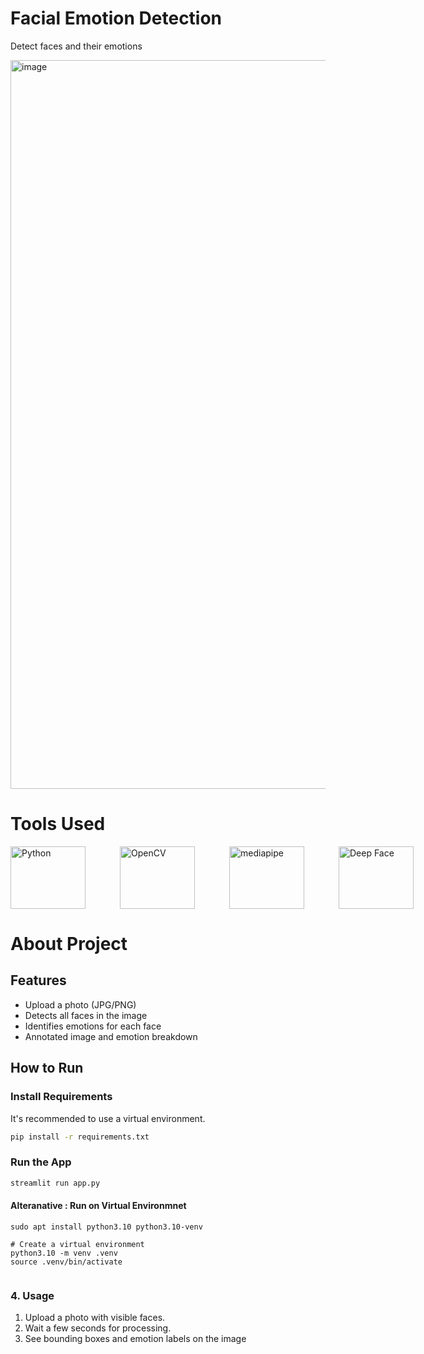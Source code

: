 # Facial Emotion Detection

Detect faces and their emotions 

<img width="1920" height="1166" alt="image" src="https://github.com/user-attachments/assets/4d8281dd-e5c5-4a35-b09a-048b2055c107" />

# Tools Used

<p style="display: flex; justify-content: start; gap: 55px;">
  <img src="https://upload.wikimedia.org/wikipedia/commons/c/c3/Python-logo-notext.svg" alt="Python" height="100" width="120"/>
  <img src="https://upload.wikimedia.org/wikipedia/commons/3/32/OpenCV_Logo_with_text_svg_version.svg" alt="OpenCV" height="100" width="120"/>
  <img src="https://chuoling.github.io/mediapipe/images/logo_horizontal_color.png" alt="mediapipe" height="100" width="120"/>
  <img src="https://pbs.twimg.com/media/GEkDY5DWsAA7b-5?format=jpg&name=4096x4096" alt="Deep Face" height="100" width="120"/>
</p>

# About Project

## Features

- Upload a photo (JPG/PNG)
- Detects all faces in the image
- Identifies emotions for each face 
- Annotated image and emotion breakdown

## How to Run

### Install Requirements

It's recommended to use a virtual environment.

```bash
pip install -r requirements.txt
```

### Run the App

```bash
streamlit run app.py
```

#### Alteranative : Run on Virtual Environmnet
```
sudo apt install python3.10 python3.10-venv

# Create a virtual environment
python3.10 -m venv .venv
source .venv/bin/activate


```


### 4. Usage

1. Upload a photo with visible faces.
2. Wait a few seconds for processing.
3. See bounding boxes and emotion labels on the image

